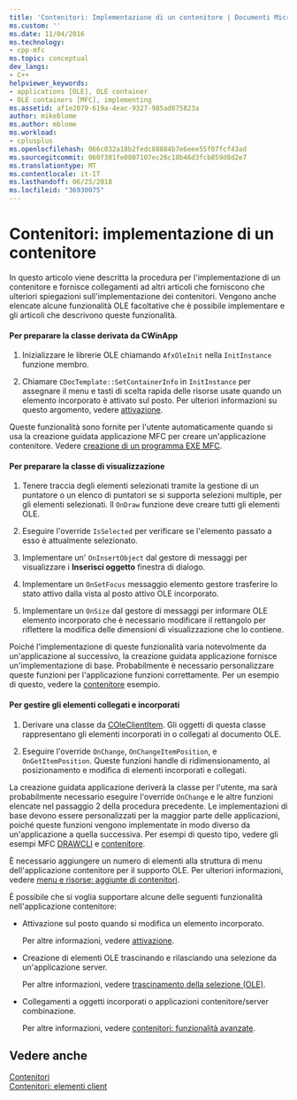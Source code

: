 ```yaml
---
title: 'Contenitori: Implementazione di un contenitore | Documenti Microsoft'
ms.custom: ''
ms.date: 11/04/2016
ms.technology:
- cpp-mfc
ms.topic: conceptual
dev_langs:
- C++
helpviewer_keywords:
- applications [OLE], OLE container
- OLE containers [MFC], implementing
ms.assetid: af1e2079-619a-4eac-9327-985ad875823a
author: mikeblome
ms.author: mblome
ms.workload:
- cplusplus
ms.openlocfilehash: 066c032a18b2fedc88884b7e6eee55f07fcf43ad
ms.sourcegitcommit: 060f381fe0807107ec26c18b46d3fcb859d8d2e7
ms.translationtype: MT
ms.contentlocale: it-IT
ms.lasthandoff: 06/25/2018
ms.locfileid: "36930075"
---
```

# <a name="containers-implementing-a-container"></a>Contenitori: implementazione di un contenitore
In questo articolo viene descritta la procedura per l'implementazione di un contenitore e fornisce collegamenti ad altri articoli che forniscono che ulteriori spiegazioni sull'implementazione dei contenitori. Vengono anche elencate alcune funzionalità OLE facoltative che è possibile implementare e gli articoli che descrivono queste funzionalità.  
  
#### <a name="to-prepare-your-cwinapp-derived-class"></a>Per preparare la classe derivata da CWinApp  
  
1.  Inizializzare le librerie OLE chiamando `AfxOleInit` nella `InitInstance` funzione membro.  
  
2.  Chiamare `CDocTemplate::SetContainerInfo` in `InitInstance` per assegnare il menu e tasti di scelta rapida delle risorse usate quando un elemento incorporato è attivato sul posto. Per ulteriori informazioni su questo argomento, vedere [attivazione](../mfc/activation-cpp.md).  
  
 Queste funzionalità sono fornite per l'utente automaticamente quando si usa la creazione guidata applicazione MFC per creare un'applicazione contenitore. Vedere [creazione di un programma EXE MFC](../mfc/reference/mfc-application-wizard.md).  
  
#### <a name="to-prepare-your-view-class"></a>Per preparare la classe di visualizzazione  
  
1.  Tenere traccia degli elementi selezionati tramite la gestione di un puntatore o un elenco di puntatori se si supporta selezioni multiple, per gli elementi selezionati. Il `OnDraw` funzione deve creare tutti gli elementi OLE.  
  
2.  Eseguire l'override `IsSelected` per verificare se l'elemento passato a esso è attualmente selezionato.  
  
3.  Implementare un' `OnInsertObject` dal gestore di messaggi per visualizzare i **Inserisci oggetto** finestra di dialogo.  
  
4.  Implementare un `OnSetFocus` messaggio elemento gestore trasferire lo stato attivo dalla vista al posto attivo OLE incorporato.  
  
5.  Implementare un `OnSize` dal gestore di messaggi per informare OLE elemento incorporato che è necessario modificare il rettangolo per riflettere la modifica delle dimensioni di visualizzazione che lo contiene.  
  
 Poiché l'implementazione di queste funzionalità varia notevolmente da un'applicazione al successivo, la creazione guidata applicazione fornisce un'implementazione di base. Probabilmente è necessario personalizzare queste funzioni per l'applicazione funzioni correttamente. Per un esempio di questo, vedere la [contenitore](../visual-cpp-samples.md) esempio.  
  
#### <a name="to-handle-embedded-and-linked-items"></a>Per gestire gli elementi collegati e incorporati  
  
1.  Derivare una classe da [COleClientItem](../mfc/reference/coleclientitem-class.md). Gli oggetti di questa classe rappresentano gli elementi incorporati in o collegati al documento OLE.  
  
2.  Eseguire l'override `OnChange`, `OnChangeItemPosition`, e `OnGetItemPosition`. Queste funzioni handle di ridimensionamento, al posizionamento e modifica di elementi incorporati e collegati.  
  
 La creazione guidata applicazione deriverà la classe per l'utente, ma sarà probabilmente necessario eseguire l'override `OnChange` e le altre funzioni elencate nel passaggio 2 della procedura precedente. Le implementazioni di base devono essere personalizzati per la maggior parte delle applicazioni, poiché queste funzioni vengono implementate in modo diverso da un'applicazione a quella successiva. Per esempi di questo tipo, vedere gli esempi MFC [DRAWCLI](../visual-cpp-samples.md) e [contenitore](../visual-cpp-samples.md).  
  
 È necessario aggiungere un numero di elementi alla struttura di menu dell'applicazione contenitore per il supporto OLE. Per ulteriori informazioni, vedere [menu e risorse: aggiunte di contenitori](../mfc/menus-and-resources-container-additions.md).  
  
 È possibile che si voglia supportare alcune delle seguenti funzionalità nell'applicazione contenitore:  
  
-   Attivazione sul posto quando si modifica un elemento incorporato.  
  
     Per altre informazioni, vedere [attivazione](../mfc/activation-cpp.md).  
  
-   Creazione di elementi OLE trascinando e rilasciando una selezione da un'applicazione server.  
  
     Per altre informazioni, vedere [trascinamento della selezione (OLE)](../mfc/drag-and-drop-ole.md).  
  
-   Collegamenti a oggetti incorporati o applicazioni contenitore/server combinazione.  
  
     Per altre informazioni, vedere [contenitori: funzionalità avanzate](../mfc/containers-advanced-features.md).  
  
## <a name="see-also"></a>Vedere anche  
 [Contenitori](../mfc/containers.md)   
 [Contenitori: elementi client](../mfc/containers-client-items.md)

